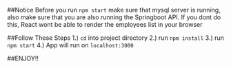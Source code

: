 ##Notice
Before you run ```npm start``` make sure that mysql server is running, also make sure that you are also running the Springboot API. If you dont do this, React wont be able to render the employees list in your browser

##Follow These Steps
1.) ```cd``` into project directory
2.) run ```npm install```
3.) run ```npm start```
4.) App will run on ```localhost:3000```

##ENJOY!!
